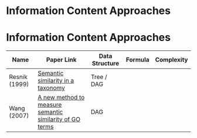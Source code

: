 # Information Content Approaches
# Information Content Approaches

| Name          | Paper Link                                                                 | Data Structure | Formula | Complexity | 
|---------------|----------------------------------------------------------------------------|----------------|---------|------------|
| Resnik (1999) | [Semantic similarity in a taxonomy](https://www.aclweb.org/anthology/J99-1004.pdf) | Tree / DAG     |  |  |
| Wang (2007)   | [A new method to measure semantic similarity of GO terms](https://academic.oup.com/bioinformatics/article/23/10/1274/197095) | DAG |  |  |
